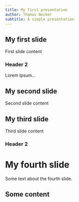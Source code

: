 ```yaml
---
title: My first presentation
author: Thomas Becker
subtitle: A simple presentation
---
```


## My first slide

First slide content

### Header 2

Lorem ipsum...

<!-- end_slide -->

## My second slide

Second slide content

<!-- end_slide -->

## My third slide

Third slide content

### Header 2

<!-- end_slide -->

# My fourth slide

Some text about the fourth slide.

## Some content
